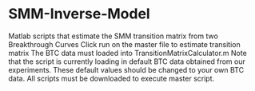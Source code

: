 # SMM-Inverse-Model
Matlab scripts that estimate the SMM transition matrix from two Breakthrough Curves
Click run on the master file to estimate transition matrix
The BTC data must loaded into TransitionMatrixCalculator.m
Note that the script is currently loading in default BTC data obtained from our experiments. These default values should be changed to your own BTC data. 
All scripts must be downloaded to execute master script.
